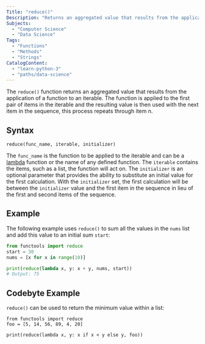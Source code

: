 ```yaml
---
Title: "reduce()"
Description: "Returns an aggregated value that results from the application of a passed function to each item in an iterable."
Subjects:
  - "Computer Science"
  - "Data Science"
Tags:
  - "Functions"
  - "Methods"
  - "Strings"
CatalogContent:
  - "learn-python-3"
  - "paths/data-science"
---
```


The `reduce()` function returns an aggregated value that results from the application of a function to an iterable. The function is applied to the first pair of items in the iterable and the resulting value is then used with the next item in the sequence, this process repeats through item n.

## Syntax

```pseudo
reduce(func_name, iterable, initializer)
```

The `func_name` is the function to be applied to the iterable and can be a [lambda](https://www.codecademy.com/resources/docs/python/keywords/lambda) function or the name of any defined function. The `iterable` contains the items, such as a list, the function will act on. The `initializer` is an optional parameter that provides the ability to substitute an initial value for the first calculation. With the `initializer` set, the first calculation will be between the `initializer` value and the first item in the sequence in lieu of the first and second items of the sequence.

## Example

The following example uses `reduce()` to sum all the values in the `nums` list and add this value to an initial sum `start`:

```py
from functools import reduce
start = 30
nums = [x for x in range(10)]

print(reduce(lambda x, y: x + y, nums, start))
# Output: 75
```

## Codebyte Example

`reduce()` can be used to return the minimum value within a list:

```codebyte/python
from functools import reduce
foo = [5, 14, 56, 89, 4, 20]

print(reduce(lambda x, y: x if x < y else y, foo))
```
